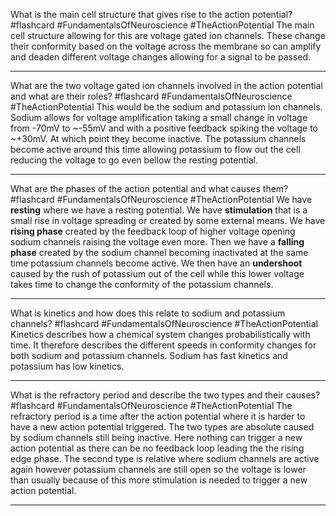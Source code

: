 What is the main cell structure that gives rise to the action potential? #flashcard #FundamentalsOfNeuroscience #TheActionPotential
	The main cell structure allowing for this are voltage gated ion channels. These change their conformity based on the voltage across the membrane so can amplify and deaden different voltage changes allowing for a signal to be passed.

---
What are the two voltage gated ion channels involved in the action potential and what are their roles? #flashcard #FundamentalsOfNeuroscience #TheActionPotential 
	This would be the sodium and potassium ion channels. Sodium allows for voltage amplification taking a small change in voltage from -70mV to ~-55mV and with a positive feedback spiking the voltage to ~+30mV. At which point they become inactive. The potassium channels become active around this time allowing potassium to flow out the cell reducing the voltage to go even bellow the resting potential.

---
What are the phases of the action potential and what causes them? #flashcard #FundamentalsOfNeuroscience #TheActionPotential 
	We have **resting** where we have a resting potential. We have **stimulation** that is a small rise in voltage spreading or created by some external means. We have **rising phase** created by the feedback loop of higher voltage opening sodium channels raising the voltage even more. Then we have a **falling phase** created by the sodium channel becoming inactivated at the same time potassium channels become active. We then have an **undershoot** caused by the rush of potassium out of the cell while this lower voltage takes time to change the conformity of the potassium channels.

---
What is kinetics and how does this relate to sodium and potassium channels? #flashcard #FundamentalsOfNeuroscience #TheActionPotential 
	Kinetics describes how a chemical system changes probabilistically with time. It therefore describes the different speeds in conformity changes for both sodium and potassium channels. Sodium has fast kinetics and potassium has low kinetics.

---
What is the refractory period and describe the two types and their causes? #flashcard #FundamentalsOfNeuroscience #TheActionPotential
	The refractory period is a time after the action potential where it is harder to have a new action potential triggered. The two types are absolute caused by sodium channels still being inactive. Here nothing can trigger a new action potential as there can be no feedback loop leading the the rising edge phase. The second type is relative where sodium channels are active again however potassium channels are still open so the voltage is lower than usually because of this more stimulation is needed to trigger a new action potential.

---
